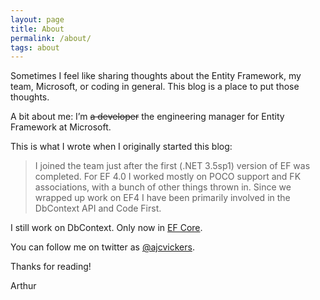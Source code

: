 ```yaml
---
layout: page
title: About
permalink: /about/
tags: about
---
```


Sometimes I feel like sharing thoughts about the Entity Framework, my team, Microsoft, or coding in general.
This blog is a place to put those thoughts.

A bit about me: I’m ~~a developer~~ the engineering manager for Entity Framework at Microsoft.

This is what I wrote when I originally started this blog:

> I joined the team just after the first (.NET 3.5sp1) version of EF was completed.
For EF 4.0 I worked mostly on POCO support and FK associations, with a bunch of other things thrown in.
Since we wrapped up work on EF4 I have been primarily involved in the DbContext API and Code First.

I still work on DbContext. Only now in [EF Core](https://github.com/dotnet/efcore).

You can follow me on twitter as [@ajcvickers](https://twitter.com/ajcvickers).

Thanks for reading!

Arthur